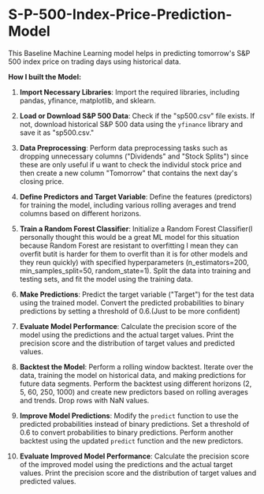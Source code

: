# S-P-500-Index-Price-Prediction-Model
This Baseline Machine Learning model helps in predicting tomorrow's S&P 500 index price on trading days using historical data.

**How I built the Model:**
1. **Import Necessary Libraries**: Import the required libraries, including pandas, yfinance, matplotlib, and sklearn.

2. **Load or Download S&P 500 Data**: Check if the "sp500.csv" file exists. If not, download historical S&P 500 data using the `yfinance` library and save it as "sp500.csv."

3. **Data Preprocessing**: Perform data preprocessing tasks such as dropping unnecessary columns ("Dividends" and "Stock Splits") since these are only useful if u want to check the individul stock price and then create a new column "Tomorrow" that contains the next day's closing price.

4. **Define Predictors and Target Variable**: Define the features (predictors) for training the model, including various rolling averages and trend columns based on different horizons.

5. **Train a Random Forest Classifier**: Initialize a Random Forest Classifier(I personally thought this would be a great ML model for this situation because Random Forest are   resistant to overfitting I mean they can overfit butit is harder for them to overfit than it is for other models and they reun quickly) with specified hyperparameters (n_estimators=200, min_samples_split=50, random_state=1). Split the data into training and testing sets, and fit the model using the training data.

6. **Make Predictions**: Predict the target variable ("Target") for the test data using the trained model. Convert the predicted probabilities to binary predictions by setting a threshold of 0.6.(Just to be more confident)

7. **Evaluate Model Performance**: Calculate the precision score of the model using the predictions and the actual target values. Print the precision score and the distribution of target values and predicted values.

8. **Backtest the Model**: Perform a rolling window backtest. Iterate over the data, training the model on historical data, and making predictions for future data segments. Perform the backtest using different horizons (2, 5, 60, 250, 1000) and create new predictors based on rolling averages and trends. Drop rows with NaN values.

9. **Improve Model Predictions**: Modify the `predict` function to use the predicted probabilities instead of binary predictions. Set a threshold of 0.6 to convert probabilities to binary predictions. Perform another backtest using the updated `predict` function and the new predictors.

10. **Evaluate Improved Model Performance**: Calculate the precision score of the improved model using the predictions and the actual target values. Print the precision score and the distribution of target values and predicted values.







